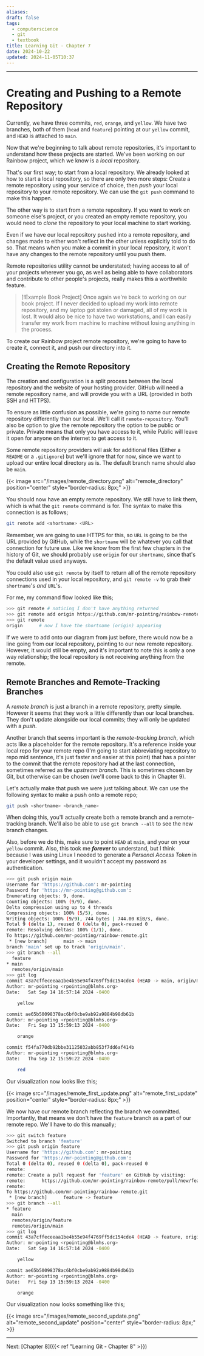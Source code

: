 ```yaml
---
aliases: 
draft: false
tags:
  - computerscience
  - git
  - textbook
title: Learning Git - Chapter 7
date: 2024-10-22
updated: 2024-11-05T10:37
---
```


-------------------------------------------------------------------------------

# Creating and Pushing to a Remote Repository

Currently, we have three commits, `red`, `orange`, and `yellow`. We have two branches, both of them (`head` and `feature`) pointing at our `yellow` commit, and `HEAD` is attached to `main`.

Now that we're beginning to talk about remote repositories, it's important to understand how these projects are started. We've been working on our Rainbow project, which we know is a *local* repository. 

That's our first way; to start from a local repository. We already looked at how to start a local repository, so there are only two more steps: Create a remote repository using your service of choice, then *push* your local repository to your remote repository. We can use the `git push` command to make this happen.

The other way is to start from a remote repository. If you want to work on someone else's project, or you created an empty remote repository, you would need to *clone* the repository to your local machine to start working. 

Even if we have our local repository pushed into a remote repository, and changes made to either won't reflect in the other unless explicitly told to do so. That means when you make a commit in your local repository, it won't have any changes to the remote repository until you push them. 

Remote repositories utility cannot be understated; having access to all of your projects wherever you go, as well as being able to have collaborators and contribute to other people's projects, really makes this a worthwhile feature. 

> [!Example Book Project]
> Once again we're back to working on our book project. If I never decided to upload my work into remote repository, and my laptop got stolen or damaged, all of my work is lost. It would also be nice to have two workstations, and I can easily transfer my work from machine to machine without losing anything in the process.

To create our Rainbow project remote repository, we're going to have to create it, connect it, and push our directory into it. 

## Creating the Remote Repository

The creation and configuration is a split process between the local repository and the website of your hosting provider. GitHub will need a remote repository name, and will provide you with a URL (provided in both SSH and HTTPS).

To ensure as little confusion as possible, we're going to name our remote repository differently than our local. We'll call it `remote-repository`. You'll also be option to give the remote repository the option to be public or private. Private means that only you have access to it, while Public will leave it open for anyone on the internet to get access to it. 

Some remote repository providers will ask for additional files (Either a `README` or a `.gitignore`) but we'll ignore that for now, since we want to upload our entire local directory as is. The default branch name should also be `main`.

{{< image src="/images/remote_directory.png" alt="remote_directory" position="center" style="border-radius: 8px;" >}}

You should now have an empty remote repository. We still have to link them, which is what the `git remote` command is for. The syntax to make this connection is as follows;

```bash
git remote add <shortname> <URL>
```

Remember, we are going to use HTTPS for this, so `URL` is going to be the URL provided by GitHub, while the `shortname` will be whatever you call that connection for future use. Like we know from the first few chapters in the history of Git, we should probably use `origin` for our `shortname`, since that's the default value used anyways.

You could also use `git remote` by itself to return all of the remote repository connections used in your local repository, and `git remote -v` to grab their `shortname`'s *and* `URL`'s.

For me, my command flow looked like this;

```bash
>>> git remote # noticing I don't have anything returned
>>> git remote add origin https://github.com/mr-pointing/rainbow-remote.git
>>> git remote
origin      # now I have the shortname (origin) appearing
```

If we were to add onto our diagram from just before, there would now be a line going from our local repository, pointing to our new remote repository. However, it would still be empty, and it's important to note this is only a one way relationship; the local repository is not receiving anything from the remote.


## Remote Branches and Remote-Tracking Branches

A *remote branch* is just a branch in a remote repository, pretty simple. However it seems that they work a little differently than our local branches. They don't update alongside our local commits; they will only be updated with a *push*.

Another branch that seems important is the *remote-tracking branch*, which acts like a placeholder for the remote repository. It's a reference inside your local repo for your remote repo (I'm going to start abbreviating repository to repo mid sentence, it's just faster and easier at this point) that has a pointer to the commit that the remote repository had at the last connection, sometimes referred as the *upstream branch*. This is sometimes chosen by Git, but otherwise can be chosen (we'll come back to this in Chapter 9).

Let's actually make that push we were just talking about. We can use the following syntax to make a push onto a remote repo;

```bash
git push <shortname> <branch_name>
```

When doing this, you'll actually create both a remote branch and a remote-tracking branch. We'll also be able to use `git branch --all` to see the new branch changes.

Also, before we do this, make sure to point `HEAD` at `main`, and your on your `yellow` commit. Also, this took me ***forever*** to understand, but I think because I was using Linux I needed to generate a *Personal Access Token* in your developer settings, and it wouldn't accept my password as authentication. 

```bash
>>> git push origin main 
Username for 'https://github.com': mr-pointing
Password for 'https://mr-pointing@github.com':
Enumerating objects: 9, done.
Counting objects: 100% (9/9), done.
Delta compression using up to 4 threads
Compressing objects: 100% (5/5), done.
Writing objects: 100% (9/9), 744 bytes | 744.00 KiB/s, done.
Total 9 (delta 1), reused 0 (delta 0), pack-reused 0
remote: Resolving deltas: 100% (1/1), done.
To https://github.com/mr-pointing/rainbow-remote.git
 * [new branch]      main -> main
branch 'main' set up to track 'origin/main'.
>>> git branch --all
  feature
* main
  remotes/origin/main
>>> git log
commit 43a7cffeceeaa1be4b55e94f4769ff5dc154cde4 (HEAD -> main, origin/main, feature)
Author: mr-pointing <rpointing@blmhs.org>
Date:   Sat Sep 14 16:57:14 2024 -0400

    yellow

commit ae65b50098378ac6bf0cbe9ab92a9884b98db61b
Author: mr-pointing <rpointing@blmhs.org>
Date:   Fri Sep 13 15:59:13 2024 -0400

    orange

commit f54fa770db92bbe31125032abb853f7dd6af414b
Author: mr-pointing <rpointing@blmhs.org>
Date:   Thu Sep 12 15:59:22 2024 -0400

    red
```


Our visualization now looks like this;

{{< image src="/images/remote_first_update.png" alt="remote_first_update" position="center" style="border-radius: 8px;" >}}

We now have our remote branch reflecting the branch we committed. Importantly, that means we don't have the `feature` branch as a part of our remote repo. We'll have to do this manually;

```bash
>>> git switch feature
Switched to branch 'feature'
>>> git push origin feature
Username for 'https://github.com': mr-pointing
Password for 'https://mr-pointing@github.com':
Total 0 (delta 0), reused 0 (delta 0), pack-reused 0
remote:
remote: Create a pull request for 'feature' on GitHub by visiting:
remote:      https://github.com/mr-pointing/rainbow-remote/pull/new/feature
remote:
To https://github.com/mr-pointing/rainbow-remote.git
 * [new branch]      feature -> feature
>>> git branch --all
* feature
  main
  remotes/origin/feature
  remotes/origin/main
>>> git log
commit 43a7cffeceeaa1be4b55e94f4769ff5dc154cde4 (HEAD -> feature, origin/main, origin/feature, main)
Author: mr-pointing <rpointing@blmhs.org>
Date:   Sat Sep 14 16:57:14 2024 -0400

    yellow

commit ae65b50098378ac6bf0cbe9ab92a9884b98db61b
Author: mr-pointing <rpointing@blmhs.org>
Date:   Fri Sep 13 15:59:13 2024 -0400

    orange
```

Our visualization now looks something like this;

{{< image src="/images/remote_second_update.png" alt="remote_second_update" position="center" style="border-radius: 8px;" >}}



---
Next: 
[Chapter 8]({{< ref "Learning Git - Chapter 8" >}}) 
